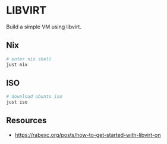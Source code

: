 # LIBVIRT

Build a simple VM using libvirt.  

## Nix

```sh
# enter nix shell
just nix
```

## ISO

```sh
# download ubuntu iso
just iso
```

## Resources

* https://rabexc.org/posts/how-to-get-started-with-libvirt-on
